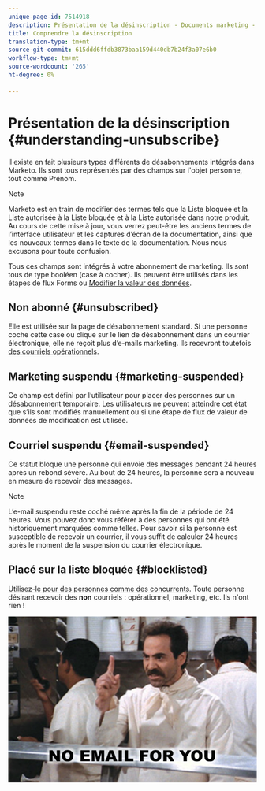 ```yaml
---
unique-page-id: 7514918
description: Présentation de la désinscription - Documents marketing - Documentation du produit
title: Comprendre la désinscription
translation-type: tm+mt
source-git-commit: 615ddd6ffdb3873baa159d440db7b24f3a07e6b0
workflow-type: tm+mt
source-wordcount: '265'
ht-degree: 0%

---
```



# Présentation de la désinscription {#understanding-unsubscribe}

Il existe en fait plusieurs types différents de désabonnements intégrés dans Marketo. Ils sont tous représentés par des champs sur l&#39;objet personne, tout comme Prénom.

>[!NOTE]
>
>Marketo est en train de modifier des termes tels que la Liste bloquée et la Liste autorisée à la Liste bloquée et à la Liste autorisée dans notre produit. Au cours de cette mise à jour, vous verrez peut-être les anciens termes de l’interface utilisateur et les captures d’écran de la documentation, ainsi que les nouveaux termes dans le texte de la documentation. Nous nous excusons pour toute confusion.

Tous ces champs sont intégrés à votre abonnement de marketing. Ils sont tous de type booléen (case à cocher). Ils peuvent être utilisés dans les étapes de flux Forms ou [Modifier la valeur des données](/help/marketo/product-docs/core-marketo-concepts/smart-campaigns/flow-actions/change-data-value.md).

## Non abonné {#unsubscribed}

Elle est utilisée sur la page de désabonnement standard. Si une personne coche cette case ou clique sur le lien de désabonnement dans un courrier électronique, elle ne reçoit plus d’e-mails marketing. Ils recevront toutefois [des courriels opérationnels](/help/marketo/product-docs/email-marketing/general/functions-in-the-editor/make-an-email-operational.md).

## Marketing suspendu {#marketing-suspended}

Ce champ est défini par l’utilisateur pour placer des personnes sur un désabonnement temporaire. Les utilisateurs ne peuvent atteindre cet état que s’ils sont modifiés manuellement ou si une étape de flux de valeur de données de modification est utilisée.

## Courriel suspendu {#email-suspended}

Ce statut bloque une personne qui envoie des messages pendant 24 heures après un rebond sévère. Au bout de 24 heures, la personne sera à nouveau en mesure de recevoir des messages.

>[!NOTE]
>
>L’e-mail suspendu reste coché même après la fin de la période de 24 heures. Vous pouvez donc vous référer à des personnes qui ont été historiquement marquées comme telles. Pour savoir si la personne est susceptible de recevoir un courrier, il vous suffit de calculer 24 heures après le moment de la suspension du courrier électronique.

## Placé sur la liste bloquée {#blocklisted}

[Utilisez-le pour des personnes comme des concurrents](/help/marketo/product-docs/core-marketo-concepts/smart-lists-and-static-lists/managing-people-in-smart-lists/add-person-to-blocklist.md). Toute personne désirant recevoir des **non** courriels : opérationnel, marketing, etc. Ils n&#39;ont rien !

![](assets/image2015-5-18-12-3a6-3a40.png)
